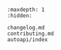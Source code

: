 ```{include} ../README.md
```

```{toctree}
:maxdepth: 1
:hidden:

changelog.md
contributing.md
autoapi/index
```
